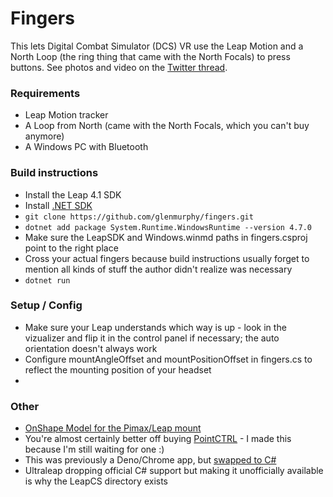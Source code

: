 # Fingers

This lets Digital Combat Simulator (DCS) VR use the Leap Motion and a North Loop (the
ring thing that came with the North Focals) to press buttons. See photos and video on the [Twitter thread](https://twitter.com/gmurphy/status/1341829602138681345).

### Requirements

* Leap Motion tracker
* A Loop from North (came with the North Focals, which you can't buy anymore)
* A Windows PC with Bluetooth

### Build instructions

- Install the Leap 4.1 SDK
- Install [.NET SDK](https://dotnet.microsoft.com/download)
- `git clone https://github.com/glenmurphy/fingers.git`
- `dotnet add package System.Runtime.WindowsRuntime --version 4.7.0`
- Make sure the LeapSDK and Windows.winmd paths in fingers.csproj point to the right place
- Cross your actual fingers because build instructions usually forget to mention all kinds of stuff the author didn't realize was necessary
- `dotnet run`

### Setup / Config
- Make sure your Leap understands which way is up - look in the vizualizer and flip it in the control panel if necessary; the auto orientation doesn't always work
- Configure mountAngleOffset and mountPositionOffset in fingers.cs to reflect the mounting position of your headset
- 

### Other

* [OnShape Model for the Pimax/Leap mount](https://cad.onshape.com/documents/ae5a6cb30a9eb6d1e482df71/w/023af4907bc823d27392def4/e/ad8553e8c3b3b2fdd51e0683)
* You're almost certainly better off buying [PointCTRL](http://pointctrl.com/) - I made this because I'm still waiting for one :)
* This was previously a Deno/Chrome app, but [swapped to C#](https://github.com/glenmurphy/fingers/commit/4073f3e6cb88f640333d66b5c22c00bcc68cfe3f)
* Ultraleap dropping official C# support but making it unofficially available is why the LeapCS directory exists